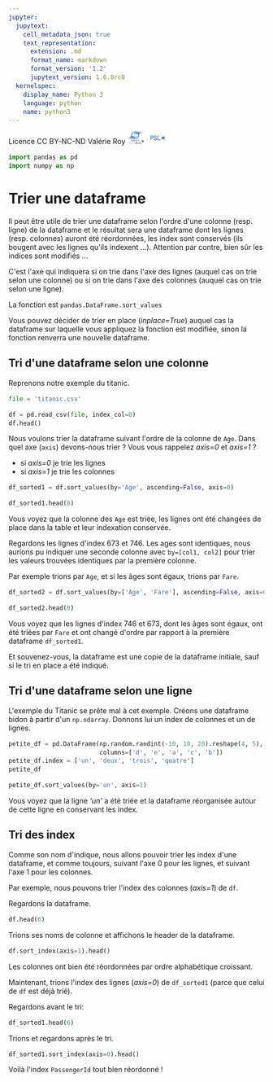 ```yaml
---
jupyter:
  jupytext:
    cell_metadata_json: true
    text_representation:
      extension: .md
      format_name: markdown
      format_version: '1.2'
      jupytext_version: 1.6.0rc0
  kernelspec:
    display_name: Python 3
    language: python
    name: python3
---
```


<div class="licence">
<span>Licence CC BY-NC-ND</span>
<span>Valérie Roy</span>
<span><img src="media/ensmp-25-alpha.png" /></span>
</div>

```python
import pandas as pd
import numpy as np
```

# Trier une dataframe

Il peut être utile de trier une dataframe selon l'ordre d'une colonne (resp. ligne) de la dataframe et le résultat sera une dataframe dont les lignes (resp. colonnes) auront été réordonnées, les index sont conservés (ils bougent avec les lignes qu'ils indexent ...). Attention par contre, bien sûr les indices sont modifiés ...

C'est l'axe qui indiquera si on trie dans l'axe des lignes (auquel cas on trie selon une colonne) ou si on trie dans l'axe des colonnes (auquel cas on trie selon une ligne).

La fonction est `pandas.DataFrame.sort_values`


Vous pouvez décider de trier en place (*inplace=True*) auquel cas la dataframe sur laquelle vous appliquez la fonction est modifiée, sinon la fonction renverra une nouvelle dataframe.


## Tri d'une dataframe selon une colonne


Reprenons notre exemple du titanic.

```python
file = 'titanic.csv'
```

```python
df = pd.read_csv(file, index_col=0)
df.head()
```

Nous voulons trier la dataframe suivant l'ordre de la colonne de `Age`. Dans quel axe (`axis`) devons-nous trier ? Vous vous rappelez *axis=0* et *axis=1* ?
   - si *axis=0* je trie les lignes
   - si *axis=1* je trie les colonnes 

```python
df_sorted1 = df.sort_values(by='Age', ascending=False, axis=0)
```

```python
df_sorted1.head(8)
```

Vous voyez que la colonne des `Age` est triée, les lignes ont été changées de place dans la table et leur indexation conservée.

<!-- #region {"tags": []} -->
Regardons les lignes d'index 673 et 746. Les ages sont identiques, nous aurions pu indiquer une seconde colonne avec `by=[col1, col2]` pour trier les valeurs trouvées identiques par la première colonne.

Par exemple trions par `Age`, et si les âges sont égaux, trions par `Fare`.
<!-- #endregion -->

```python
df_sorted2 = df.sort_values(by=['Age', 'Fare'], ascending=False, axis=0)
```

```python
df_sorted2.head(8)
```

Vous voyez que les lignes d'index 746 et 673, dont les âges sont égaux, ont été triées par `Fare` et ont changé d'ordre par rapport à la première dataframe `df_sorted1`.


Et souvenez-vous, la dataframe est une copie de la dataframe initiale, sauf si le tri en place a été indiqué.


## Tri d'une dataframe selon une ligne


L'exemple du Titanic se prête mal à cet exemple. Créons une dataframe bidon à partir d'un `np.ndarray`. Donnons lui un index de colonnes et un de lignes.

```python
petite_df = pd.DataFrame(np.random.randint(-10, 10, 20).reshape(4, 5),
                         columns=['d', 'e', 'a', 'c', 'b'])
petite_df.index = ['un', 'deux', 'trois', 'quatre']
petite_df
```

```python
petite_df.sort_values(by='un', axis=1)
```

Vous voyez que la ligne *'un'* a été triée et la dataframe réorganisée autour de cette ligne en conservant les index.


## Tri des index


Comme son nom d'indique, nous allons pouvoir trier les index d'une dataframe, et comme toujours, suivant l'axe 0 pour les lignes, et suivant l'axe 1 pour les colonnes.


Par exemple, nous pouvons trier l'index des colonnes (*axis=1*) de `df`. 


Regardons la dataframe.

```python
df.head(6)
```

Trions ses noms de colonne et affichons le header de la dataframe.

```python
df.sort_index(axis=1).head()
```

Les colonnes ont bien été réordonnées par ordre alphabétique croissant.


Maintenant, trions l'index des lignes (*axis=0*) de `df_sorted1` (parce que celui de `df` est déjà trié). 

<!-- #raw -->
Regardons avant le tri:
<!-- #endraw -->

```python
df_sorted1.head(6)
```

Trions et regardons après le tri.

```python
df_sorted1.sort_index(axis=0).head()
```

Voilà l'index `PassengerId` tout bien réordonné !
